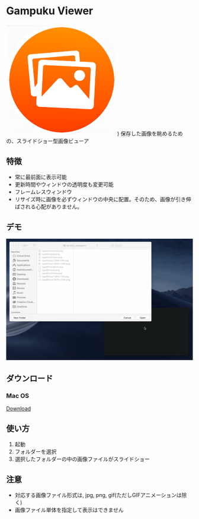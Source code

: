 # Gampuku Viewer
<img src="https://github.com/annin401/Gampuku_Viewer/blob/master/IMAGES/Gampuku_icon.png?raw=true" width="300">)
保存した画像を眺めるための、スライドショー型画像ビューア
## 特徴
* 常に最前面に表示可能
* 更新時間やウィンドウの透明度も変更可能
* フレームレスウィンドウ
* リサイズ時に画像を必ずウィンドウの中央に配置。そのため、画像が引き伸ばされる心配がありません。
## デモ
![](https://github.com/annin401/Gampuku_Viewer/blob/master/IMAGES/demo1.gif?raw=true)
## ダウンロード
### Mac OS
[Download](https://github.com/annin401/Gampuku_Viewer/releases)
## 使い方
1. 起動
2. フォルダーを選択
3. 選択したフォルダーの中の画像ファイルがスライドショー
## 注意
* 対応する画像ファイル形式は, jpg, png, gif(ただしGIFアニメーションは除く)
* 画像ファイル単体を指定して表示はできません





